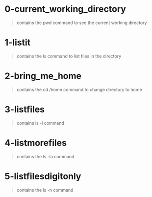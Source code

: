 # 0-current_working_directory
> contains the pwd command to see the current working directory
# 1-listit
> contains the ls command to list files in the directory
# 2-bring_me_home
> contains the cd /home command to change directory to home
# 3-listfiles
> contains ls -l command
# 4-listmorefiles
> contains the ls -la command
# 5-listfilesdigitonly
> contains the ls -n command